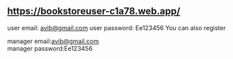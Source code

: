 https://bookstoreuser-c1a78.web.app/
------------------------------------
user email: avib@gmail.com
user password: Ee123456
You can also register

manager email:avib@gmail.com  
manager password:Ee123456
